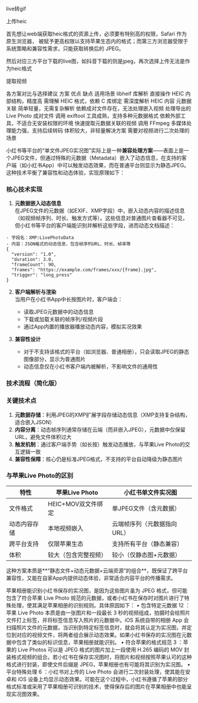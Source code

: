 live转gif

上传heic

首先想让web端获取heic格式的资源上传，必须要有特别高的权限，Safari 作为原生浏览器，
被赋予更高权限以支持苹果生态内的格式；而第三方浏览器受限于系统策略和兼容性需求，只能获取转换后的 JPEG。

然后对应三方平台下载的live图，如抖音下载的则是jpeg，再次选择上传无法是作为heic格式


提取视频


各方案对比与选择建议
方案	优点	缺点	适用场景
libheif 库解析	直接操作 HEIC 内部结构，精度高	需理解 HEIC 格式，依赖 C 库绑定	需深度解析 HEIC 内容
元数据关联	简单轻量，无需复杂解析	依赖成对文件存在，无法处理嵌入视频	处理导出的 Live Photo 成对文件
调用 exiftool	工具成熟，支持多种元数据格式	依赖外部工具，不适合无安装权限的环境	快速提取元数据关联的视频
调用 FFmpeg	多媒体处理能力强，支持后续转码	体积较大，非轻量解决方案	需要对视频进行二次处理的场景





小红书等平台的“单文件JPEG实况图”实际上是一种**兼容处理方案**——表面上是一个JPEG文件，但通过特殊的元数据（Metadata）嵌入了动态信息，在支持的客户端（如小红书App）中可以触发动态效果，而在普通平台则显示为静态JPEG。这种技术平衡了兼容性和动态体验，实现原理如下：


### 核心技术实现
1. **元数据嵌入动态信息**  
   在JPEG文件的元数据（如EXIF、XMP字段）中，嵌入动态内容的描述信息（如视频帧序列、时长、触发方式等）。这些信息对普通图片查看器不可见，但小红书等平台的客户端能识别并解析这些字段，进而动态文档描述：
```
- 字段名：XMP:LivePhotoData
- 内容：JSON格式的动态信息，包含帧序列URL、时长、帧率等
{
  "version": "1.0",
  "duration": 3.0,
  "frameCount": 90,
  "frames": "https://example.com/frames/xxx/{frame}.jpg",
  "trigger": "long_press"
}
```


2. **客户端解析与渲染**  
   当用户在小红书App中长按图片时，客户端会：
    - 读取JPEG元数据中的动态信息
    - 下载或加载关联的帧序列/视频片段
    - 通过App内置的播放器播放动态内容，模拟实况效果


3. **兼容性设计**
    - 对于不支持该格式的平台（如浏览器、普通相册），只会读取JPEG的静态图像部分，显示为普通图片
    - 动态信息仅在小红书客户端内被解析，不影响文件的通用性


### 技术流程（简化版）




### 关键技术点
1. **元数据存储**：利用JPEG的XMP扩展字段存储动态信息（XMP支持复杂结构，适合嵌入JSON）
2. **内容分离**：动态帧序列通常存储在云端（而非嵌入JPEG），元数据中仅保留URL，避免文件体积过大
3. **触发机制**：通过客户端手势（如长按）触发动态播放，与苹果Live Photo的交互逻辑一致
4. **兼容性保障**：核心仍是标准JPEG格式，不支持的平台自动降级为静态图片


### 与苹果Live Photo的区别
| 特性                | 苹果Live Photo               | 小红书单文件实况图           |
|---------------------|------------------------------|------------------------------|
| 文件格式            | HEIC+MOV双文件绑定           | 单JPEG文件（含元数据）        |
| 动态内容存储        | 本地视频嵌入                 | 云端帧序列（元数据指向URL）   |
| 跨平台支持          | 仅限苹果生态                 | 支持所有平台（静态兼容）      |
| 体积                | 较大（包含完整视频）         | 较小（仅静态图+元数据）       |

这种方案本质是**“静态文件+动态元数据+云端资源”的组合**，既保证了跨平台兼容性，又能在自家App内提供动态体验，非常适合内容平台的传播需求。






苹果相册能识别小红书保存的实况图，是因为这些图片虽为 JPEG 格式，但可能包含了符合苹果 Live Photo 规范的元数据，或者小红书在保存时对图片进行了特殊处理，使其满足苹果相册的识别规则。具体原因如下：
• 包含特定元数据 12 ：苹果 Live Photo 本质是由一张图片和一段最长 3 秒的视频组成，拍摄时会给照片文件打上标签，并将标签信息写入照片的元数据中。iOS 系统自带的相册 App 会扫描照片文件的元数据，当识别到特定标签信息时，就会将其认定为实况图，并定位到对应的视频文件，将两者组合展示动态效果。如果小红书保存的实况图在元数据中包含了类似的标识信息，苹果相册就能识别。 • 符合苹果的格式规范 3 ：苹果的 Live Photos 可以是 JPEG 格式的图片加上一段使用 H.265 编码的 MOV 封装格式视频的组合。若小红书在保存实况图时，将图片和视频按照苹果认可的这种格式进行封装，即使文件后缀是 JPEG，苹果相册也有可能将其识别为实况图。 • 平台特殊处理 6 ：小红书对上传的 Live Photo 会进行二次封装处理，使其能在安卓和 iOS 设备上均显示动态效果。可能在这个过程中，小红书遵循了苹果的部分格式标准或采用了苹果相册可识别的技术，使得保存后的图片在苹果相册中也能呈现实况图效果。




